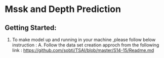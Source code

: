 # Mssk and Depth Prediction 
## Getting Started:
1. To make model up and running in your machine ,please follow below instruction :
   A. Follow the data set creation approch from the following link : https://github.com/sobti/TSAI/blob/master/S14-15/Readme.md
